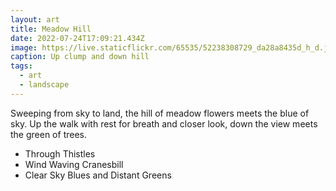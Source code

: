 ```yaml
---
layout: art
title: Meadow Hill
date: 2022-07-24T17:09:21.434Z
image: https://live.staticflickr.com/65535/52238308729_da28a8435d_h_d.jpg
caption: Up clump and down hill
tags:
  - art
  - landscape
---
```

Sweeping from sky to land, the hill of meadow flowers meets the blue of sky. Up the walk with rest for breath and closer look, down the view meets the green of trees.

* Through Thistles
* Wind Waving Cranesbill
* Clear Sky Blues and Distant Greens
